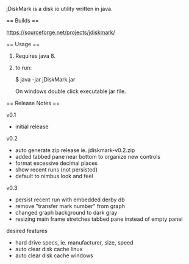 jDiskMark is a disk io utility written in java. 


== Builds == 

https://sourceforge.net/projects/jdiskmark/


== Usage ==

1. Requires java 8.

2. to run:
    
   $ java -jar jDiskMark.jar

   On windows double click executable jar file.


== Release Notes ==

v0.1

 - initial release

v0.2

 - auto generate zip release ie. jdiskmark-v0.2.zip
 - added tabbed pane near bottom to organize new controls
 - format excessive decimal places
 - show recent runs (not persisted)
 - default to nimbus look and feel

v0.3

 - persist recent run with embedded derby db
 - remove "transfer mark number" from graph
 - changed graph background to dark gray
 - resizing main frame stretches tabbed pane instead of empty panel

desired features

 - hard drive specs, ie. manufacturer, size, speed
 - auto clear disk cache linux
 - auto clear disk cache windows

